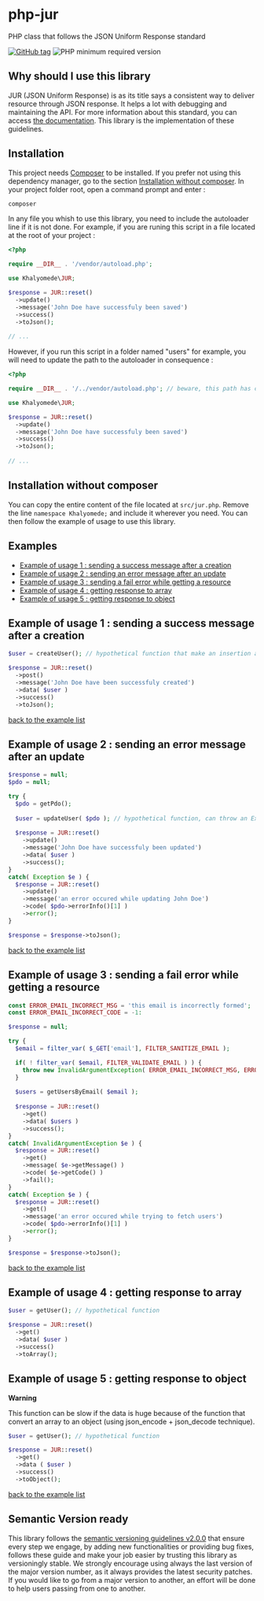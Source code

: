 # php-jur
PHP class that follows the JSON Uniform Response standard

[![GitHub tag](https://img.shields.io/github/tag/khalyomede/php-jur.svg)]()
![PHP minimum required version](https://img.shields.io/badge/php-%3E%3D5.3.0-777BB4.svg)

## Why should I use this library
JUR (JSON Uniform Response) is as its title says a consistent way to deliver resource through JSON response. It helps a lot with debugging and maintaining the API. For more information about this standard, you can access [the documentation](https://github.com/khalyomede/jur). This library is the implementation of these guidelines.

## Installation
This project needs [Composer](https://getcomposer.org/) to be installed. If you prefer not using this dependency manager, go to the section [Installation without composer](#installation-without-composer).
In your project folder root, open a command prompt and enter :
```bash
composer 
```
In any file you whish to use this library, you need to include the autoloader line if it is not done. For example, if you are runing this script in a file located at the root of your project :
```php
<?php

require __DIR__ . '/vendor/autoload.php';

use Khalyomede\JUR;

$response = JUR::reset()
  ->update()
  ->message('John Doe have successfuly been saved')
  ->success()
  ->toJson();
  
// ...
```
However, if you run this script in a folder named "users" for example, you will need to update the path to the autoloader in consequence :
```php
<?php

require __DIR__ . '/../vendor/autoload.php'; // beware, this path has changed

use Khalyomede\JUR;

$response = JUR::reset()
  ->update()
  ->message('John Doe have successfuly been saved')
  ->success()
  ->toJson();
  
// ...
```

## Installation without composer
You can copy the entire content of the file located at `src/jur.php`. Remove the line `namespace Khalyomede;` and include it wherever you need. You can then follow the example of usage to use this library.

## Examples
- [Example of usage 1 : sending a success message after a creation](#example-of-usage-1--sending-a-success-message-after-a-creation)
- [Example of usage 2 : sending an error message after an update](#example-of-usage-2--sending-an-error-message-after-an-update)
- [Example of usage 3 : sending a fail error while getting a resource](#example-of-usage-3--sending-a-fail-error-while-getting-a-resource)
- [Example of usage 4 : getting response to array](#example-of-usage-4--getting-response-to-array)
- [Example of usage 5 : getting response to object](#example-of-usage-5--getting-response-to-object)

## Example of usage 1 : sending a success message after a creation
```php
$user = createUser(); // hypothetical function that make an insertion and return the created resource

$response = JUR::reset()
  ->post()
  ->message('John Doe have been successfuly created')
  ->data( $user )
  ->success()
  ->toJson();
```
[back to the example list](#examples)
## Example of usage 2 : sending an error message after an update
```php
$response = null;
$pdo = null;

try {
  $pdo = getPdo();
  
  $user = updateUser( $pdo ); // hypothetical function, can throw an Exception
  
  $response = JUR::reset()
    ->update()
    ->message('John Doe have successfuly been updated')
    ->data( $user )
    ->success();
}
catch( Exception $e ) {
  $response = JUR::reset()
    ->update()
    ->message('an error occured while updating John Doe')
    ->code( $pdo->errorInfo()[1] )
    ->error();
}

$response = $response->toJson();
```
[back to the example list](#examples)
## Example of usage 3 : sending a fail error while getting a resource
```php
const ERROR_EMAIL_INCORRECT_MSG = 'this email is incorrectly formed';
const ERROR_EMAIL_INCORRECT_CODE = -1:

$response = null;

try {
  $email = filter_var( $_GET['email'], FILTER_SANITIZE_EMAIL );

  if( ! filter_var( $email, FILTER_VALIDATE_EMAIL ) ) {
    throw new InvalidArgumentException( ERROR_EMAIL_INCORRECT_MSG, ERROR_EMAIL_INCORRECT_CODE );
  }
  
  $users = getUsersByEmail( $email );
  
  $response = JUR::reset()
    ->get()
    ->data( $users )
    ->success();
}
catch( InvalidArgumentException $e ) {
  $response = JUR::reset()
    ->get()
    ->message( $e->getMessage() )
    ->code( $e->getCode() )
    ->fail();
}
catch( Exception $e ) {
  $response = JUR::reset()
    ->get()
    ->message('an error occured while trying to fetch users')
    ->code( $pdo->errorInfo()[1] )
    ->error();
}

$response = $response->toJson();
```
[back to the example list](#examples)
## Example of usage 4 : getting response to array
```php
$user = getUser(); // hypothetical function

$response = JUR::reset()
  ->get()
  ->data( $user )
  ->success()
  ->toArray();
```

## Example of usage 5 : getting response to object
**Warning**

This function can be slow if the data is huge because of the function that convert an array to an object (using json_encode + json_decode technique).
```php
$user = getUser(); // hypothetical function

$response = JUR::reset()
  ->get()
  ->data ( $user )
  ->success()
  ->toObject();
```
[back to the example list](#examples)
## Semantic Version ready

This library follows the [semantic versioning guidelines v2.0.0](http://semver.org/) that ensure every step we engage, by adding new functionalities or providing bug fixes, follows these guide and make your job easier by trusting this library as versioningly stable. We strongly encourage using always the last version of the major version number, as it always provides the latest security patches. If you would like to go from a major version to another, an effort will be done to help users passing from one to another.
